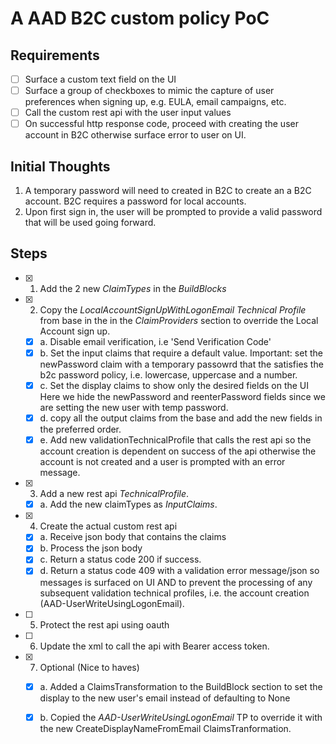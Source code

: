 # A AAD B2C custom policy PoC

## Requirements
- [ ] Surface a custom text field on the UI 
- [ ] Surface a group of checkboxes to mimic the capture of user preferences when signing up, e.g. EULA, email campaigns, etc.
- [ ] Call the custom rest api with the user input values 
- [ ] On successful http response code, proceed with creating the user account in B2C otherwise surface error to user on UI.
## Initial Thoughts
1. A temporary password will need to created in B2C to create an a B2C account.  B2C requires a password for local accounts.  
2. Upon first sign in, the user will be prompted to provide a valid password that will be used going forward.
   
## Steps
- [x] 1. Add the 2 new *ClaimTypes* in the *BuildBlocks*
- [x] 2. Copy the *LocalAccountSignUpWithLogonEmail Technical Profile* from base in the in the *ClaimProviders* section to override the Local Account sign up.
  - [x] a. Disable email verification, i.e 'Send Verification Code' 
  - [x] b. Set the input claims that require a default value.  Important: set the newPassword claim with a temporary passowrd that the satisfies the b2c password policy, i.e. lowercase, uppercase and a number.
  - [x] c. Set the display claims to show only the desired fields on the UI  Here we hide the newPassword and reenterPassword fields since we are setting the new user with temp password.
  - [x] d. copy all the output claims from the base and add the new fields in the preferred order.
  - [x] e. Add new validationTechnicalProfile that calls the rest api so the account creation is dependent on success of the api otherwise the account is not created and a user is prompted with an error message. 
- [x] 3. Add a new rest api *TechnicalProfile*.
  - [x] a. Add the new claimTypes as *InputClaims*.
- [x] 4. Create the actual custom rest api
  - [x] a. Receive json body that contains the claims
  - [x] b. Process the json body 
  - [x] c. Return a status code 200 if success.
  - [x] d. Return a status code 409 with a validation error message/json so messages is surfaced on UI AND to prevent the processing of any subsequent validation technical profiles, i.e. the account creation (AAD-UserWriteUsingLogonEmail). 
- [ ] 5. Protect the rest api using oauth
- [ ] 6. Update the xml to call the api with Bearer access token.
- [x] 7. Optional (Nice to haves)
  - [x] a. Added a ClaimsTransformation to the BuildBlock section to set the display to the new user's email instead of defaulting to None
  - [x] b. Copied the *AAD-UserWriteUsingLogonEmail* TP to override it with the new CreateDisplayNameFromEmail ClaimsTranformation.
         